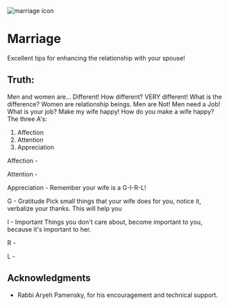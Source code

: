 ![marriage icon](images/color-logo.png "marriage icon")

# Marriage

Excellent tips for enhancing the relationship with your spouse!

## Truth:
Men and women are... Different!
How different? VERY different!
What is the difference?
Women are relationship beings. Men are Not!
Men need a Job!
What is your job? Make my wife happy!
How do you make a wife happy?
The three A's: 
1. Affection
1. Attention
1. Appreciation

Affection - 

Attention - 

Appreciation - Remember your wife is a G-I-R-L!

G - Gratitude
Pick small things that your wife does for you, notice it, verbalize your thanks.
This will help you 

I - Important
Things you don't care about, become important to you, because it's important to her.

R - 

L - 


## Acknowledgments

* Rabbi Aryeh Pamensky, for his encouragement and technical support. 
